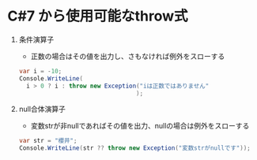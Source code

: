 # C#7 から使用可能なthrow式

1. 条件演算子

   - 正数の場合はその値を出力し、さもなければ例外をスローする

   ```C#
   var i = -10;
   Console.WriteLine(
     i > 0 ? i : throw new Exception("iは正数ではありません"
                                    );
   ```

2. null合体演算子

   - 変数strが非nullであればその値を出力、nullの場合は例外をスローする

   ```C#
   var str = "櫻井";
   Console.WriteLine(str ?? throw new Exception("変数strがnullです"));
   ```

   
